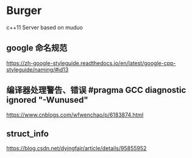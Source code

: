 # Burger

c++11 Server based on muduo

## google 命名规范

https://zh-google-styleguide.readthedocs.io/en/latest/google-cpp-styleguide/naming/#id13

## 编译器处理警告、错误 #pragma GCC diagnostic ignored "-Wunused"

https://www.cnblogs.com/wfwenchao/p/6183874.html

## struct_info 

https://blog.csdn.net/dyingfair/article/details/95855952